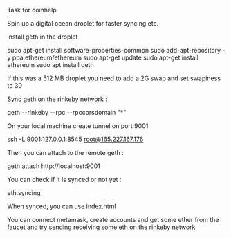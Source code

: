 Task for coinhelp

Spin up a digital ocean droplet for faster syncing etc.

install geth in the droplet

sudo apt-get install software-properties-common
sudo add-apt-repository -y ppa:ethereum/ethereum
sudo apt-get update
sudo apt-get install ethereum
sudo apt install geth

If this was a 512 MB droplet you need to add a 2G swap and set swapiness to 30

Sync geth on the rinkeby network :

geth --rinkeby --rpc --rpccorsdomain "*"

On your local machine create tunnel on port 9001

ssh  -L 9001:127.0.0.1:8545 root@165.227.167.176

Then you can attach to the remote geth :

geth attach http://localhost:9001

You can check if it is synced or not yet :

eth.syncing



When synced, you can use index.html

You can connect metamask, create accounts and get some ether from the faucet and try sending receiving some eth on the rinkeby network

